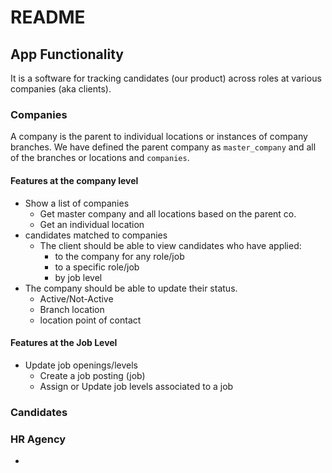 # README

## App Functionality

It is a software for tracking candidates (our product) across roles at various companies (aka clients).

### Companies

A company is the parent to individual locations or instances of company branches. We have defined the parent company as `master_company` and all of the branches or locations and `companies`.

#### Features at the company level

- Show a list of companies
  - Get master company and all locations based on the parent co.
  - Get an individual location
- candidates matched to companies
  - The client should be able to view candidates who have applied:
    - to the company for any role/job
    - to a specific role/job
    - by job level
- The company should be able to update their status.
  - Active/Not-Active
  - Branch location
  - location point of contact

#### Features at the Job Level

- Update job openings/levels
  - Create a job posting (job)
  - Assign or Update job levels associated to a job

### Candidates

### HR Agency

-

